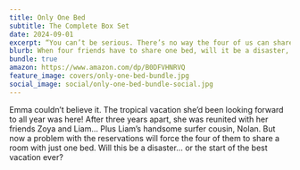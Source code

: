 ```yaml
---
title: Only One Bed
subtitle: The Complete Box Set
date: 2024-09-01
excerpt: “You can’t be serious. There’s no way the four of us can share one bed!”
blurb: When four friends have to share one bed, will it be a disaster, or the best vacation ever?
bundle: true
amazon: https://www.amazon.com/dp/B0DFVHNRVQ
feature_image: covers/only-one-bed-bundle.jpg
social_image: social/only-one-bed-bundle-social.jpg
---
```


Emma couldn’t believe it. The tropical vacation she’d been looking forward to all year was here! After three years apart, she was reunited with her friends Zoya and Liam… Plus Liam’s handsome surfer cousin, Nolan. But now a problem with the reservations will force the four of them to share a room with just one bed. Will this be a disaster… or the start of the best vacation ever?

